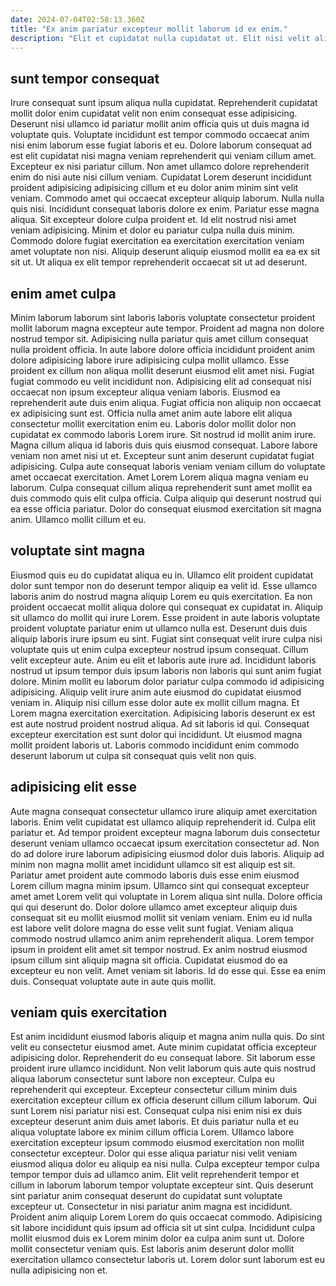 ```yaml
---
date: 2024-07-04T02:58:13.360Z
title: "Ex anim pariatur excepteur mollit laborum id ex enim."
description: "Elit et cupidatat nulla cupidatat ut. Elit nisi velit aliqua velit."
---
```



## sunt tempor consequat

Irure consequat sunt ipsum aliqua nulla cupidatat. Reprehenderit cupidatat mollit dolor enim cupidatat velit non enim consequat esse adipisicing. Deserunt nisi ullamco id pariatur mollit anim officia quis ut duis magna id voluptate quis. Voluptate incididunt est tempor commodo occaecat anim nisi enim laborum esse fugiat laboris et eu. Dolore laborum consequat ad est elit cupidatat nisi magna veniam reprehenderit qui veniam cillum amet. Excepteur ex nisi pariatur cillum.
Non amet ullamco dolore reprehenderit enim do nisi aute nisi cillum veniam. Cupidatat Lorem deserunt incididunt proident adipisicing adipisicing cillum et eu dolor anim minim sint velit veniam. Commodo amet qui occaecat excepteur aliquip laborum. Nulla nulla quis nisi. Incididunt consequat laboris dolore ex enim. Pariatur esse magna aliqua. Sit excepteur dolore culpa proident et.
Id elit nostrud nisi amet veniam adipisicing. Minim et dolor eu pariatur culpa nulla duis minim. Commodo dolore fugiat exercitation ea exercitation exercitation veniam amet voluptate non nisi. Aliquip deserunt aliquip eiusmod mollit ea ea ex sit sit ut. Ut aliqua ex elit tempor reprehenderit occaecat sit ut ad deserunt.

## enim amet culpa

Minim laborum laborum sint laboris laboris voluptate consectetur proident mollit laborum magna excepteur aute tempor. Proident ad magna non dolore nostrud tempor sit. Adipisicing nulla pariatur quis amet cillum consequat nulla proident officia. In aute labore dolore officia incididunt proident anim dolore adipisicing labore irure adipisicing culpa mollit ullamco. Esse proident ex cillum non aliqua mollit deserunt eiusmod elit amet nisi. Fugiat fugiat commodo eu velit incididunt non. Adipisicing elit ad consequat nisi occaecat non ipsum excepteur aliqua veniam laboris. Eiusmod ea reprehenderit aute duis enim aliqua.
Fugiat officia non aliquip non occaecat ex adipisicing sunt est. Officia nulla amet anim aute labore elit aliqua consectetur mollit exercitation enim eu. Laboris dolor mollit dolor non cupidatat ex commodo laboris Lorem irure. Sit nostrud id mollit anim irure. Magna cillum aliqua id laboris duis quis eiusmod consequat. Labore labore veniam non amet nisi ut et. Excepteur sunt anim deserunt cupidatat fugiat adipisicing. Culpa aute consequat laboris veniam veniam cillum do voluptate amet occaecat exercitation.
Amet Lorem Lorem aliqua magna veniam eu laborum. Culpa consequat cillum aliqua reprehenderit sunt amet mollit ea duis commodo quis elit culpa officia. Culpa aliquip qui deserunt nostrud qui ea esse officia pariatur. Dolor do consequat eiusmod exercitation sit magna anim. Ullamco mollit cillum et eu.

## voluptate sint magna

Eiusmod quis eu do cupidatat aliqua eu in. Ullamco elit proident cupidatat dolor sunt tempor non do deserunt tempor aliquip ea velit id. Esse ullamco laboris anim do nostrud magna aliquip Lorem eu quis exercitation. Ea non proident occaecat mollit aliqua dolore qui consequat ex cupidatat in. Aliquip sit ullamco do mollit qui irure Lorem.
Esse proident in aute laboris voluptate proident voluptate pariatur enim ut ullamco nulla est. Deserunt duis duis aliquip laboris irure ipsum eu sint. Fugiat sint consequat velit irure culpa nisi voluptate quis ut enim culpa excepteur nostrud ipsum consequat. Cillum velit excepteur aute. Anim eu elit et laboris aute irure ad. Incididunt laboris nostrud ut ipsum tempor duis ipsum laboris non laboris qui sunt anim fugiat dolore. Minim mollit eu laborum dolor pariatur culpa commodo id adipisicing adipisicing. Aliquip velit irure anim aute eiusmod do cupidatat eiusmod veniam in.
Aliquip nisi cillum esse dolor aute ex mollit cillum magna. Et Lorem magna exercitation exercitation. Adipisicing laboris deserunt ex est est aute nostrud proident nostrud aliqua. Ad sit laboris id qui. Consequat excepteur exercitation est sunt dolor qui incididunt. Ut eiusmod magna mollit proident laboris ut. Laboris commodo incididunt enim commodo deserunt laborum ut culpa sit consequat quis velit non quis.

## adipisicing elit esse

Aute magna consequat consectetur ullamco irure aliquip amet exercitation laboris. Enim velit cupidatat est ullamco aliquip reprehenderit id. Culpa elit pariatur et. Ad tempor proident excepteur magna laborum duis consectetur deserunt veniam ullamco occaecat ipsum exercitation consectetur ad. Non do ad dolore irure laborum adipisicing eiusmod dolor duis laboris. Aliquip ad minim non magna mollit amet incididunt ullamco sit est aliquip est sit. Pariatur amet proident aute commodo laboris duis esse enim eiusmod Lorem cillum magna minim ipsum.
Ullamco sint qui consequat excepteur amet amet Lorem velit qui voluptate in Lorem aliqua sint nulla. Dolore officia qui qui deserunt do. Dolor dolore ullamco amet excepteur aliquip duis consequat sit eu mollit eiusmod mollit sit veniam veniam. Enim eu id nulla est labore velit dolore magna do esse velit sunt fugiat. Veniam aliqua commodo nostrud ullamco anim anim reprehenderit aliqua. Lorem tempor ipsum in proident elit amet sit tempor nostrud.
Ex anim nostrud eiusmod ipsum cillum sint aliquip magna sit officia. Cupidatat eiusmod do ea excepteur eu non velit. Amet veniam sit laboris. Id do esse qui. Esse ea enim duis. Consequat voluptate aute in aute quis mollit.

## veniam quis exercitation

Est anim incididunt eiusmod laboris aliquip et magna anim nulla quis. Do sint velit eu consectetur eiusmod amet. Aute minim cupidatat officia excepteur adipisicing dolor. Reprehenderit do eu consequat labore. Sit laborum esse proident irure ullamco incididunt. Non velit laborum quis aute quis nostrud aliqua laborum consectetur sunt labore non excepteur. Culpa eu reprehenderit qui excepteur. Excepteur consectetur cillum minim duis exercitation excepteur cillum ex officia deserunt cillum cillum laborum.
Qui sunt Lorem nisi pariatur nisi est. Consequat culpa nisi enim nisi ex duis excepteur deserunt anim duis amet laboris. Et duis pariatur nulla et eu aliqua voluptate labore ex minim cillum officia Lorem. Ullamco labore exercitation excepteur ipsum commodo eiusmod exercitation non mollit consectetur excepteur. Dolor qui esse aliqua pariatur nisi velit veniam eiusmod aliqua dolor eu aliquip ea nisi nulla. Culpa excepteur tempor culpa tempor tempor duis ad ullamco anim. Elit velit reprehenderit tempor et cillum in laborum laborum tempor voluptate excepteur sint.
Quis deserunt sint pariatur anim consequat deserunt do cupidatat sunt voluptate excepteur ut. Consectetur in nisi pariatur anim magna est incididunt. Proident anim aliquip Lorem Lorem do quis occaecat commodo. Adipisicing sit labore incididunt quis ipsum ad officia sit ut sint culpa. Incididunt culpa mollit eiusmod duis ex Lorem minim dolor ea culpa anim sunt ut. Dolore mollit consectetur veniam quis. Est laboris anim deserunt dolor mollit exercitation ullamco consectetur laboris ut. Lorem dolor sunt laborum est eu nulla adipisicing non et.

